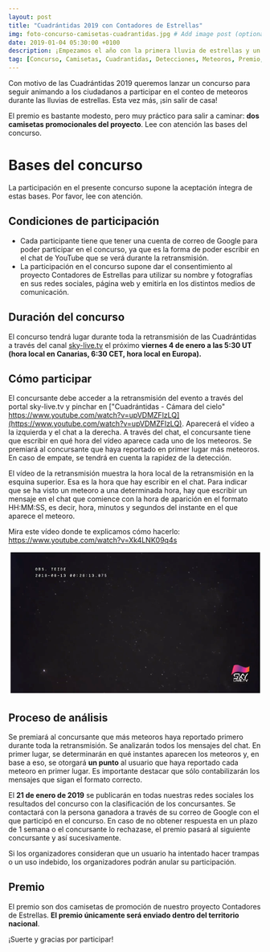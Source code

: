 ```yaml
---
layout: post
title: "Cuadrántidas 2019 con Contadores de Estrellas"
img: foto-concurso-camisetas-cuadrantidas.jpg # Add image post (optional)
date: 2019-01-04 05:30:00 +0100
description: ¡Empezamos el año con la primera lluvia de estrellas y un concurso desde casa! # Add post description (optional)
tag: [Concurso, Camisetas, Cuadrantidas, Detecciones, Meteoros, Premio, Unidad Didáctica]
---
```

Con motivo de las Cuadrántidas 2019 queremos lanzar un concurso para seguir animando a los ciudadanos a participar en el conteo de meteoros durante las lluvias de estrellas. Esta vez más, ¡sin salir de casa!

El premio es bastante modesto, pero muy práctico para salir a caminar: **dos camisetas promocionales del proyecto**. Lee con atención las bases del concurso.

# Bases del concurso

La participación en el presente concurso supone la aceptación íntegra de estas bases. Por favor, lee con atención.

## Condiciones de participación

* Cada participante tiene que tener una cuenta de correo de Google para poder participar en el concurso, ya que es la forma de poder escribir en el chat de YouTube que se verá durante la retransmisión.
* La participación en el concurso supone dar el consentimiento al proyecto Contadores de Estrellas para utilizar su nombre y fotografías en sus redes sociales, página web y emitirla en los distintos medios de comunicación.

## Duración del concurso

El concurso tendrá lugar durante toda la retransmisión de las Cuadrántidas a través del canal [sky-live.tv](http://sky-live.tv) el próximo **viernes 4 de enero a las 5:30 UT (hora local en Canarias,  6:30 CET, hora local en Europa).**

## Cómo participar

El concursante debe acceder a la retransmisión del evento a través del portal sky-live.tv y pinchar en ["Cuadrántidas - Cámara del cielo" https://www.youtube.com/watch?v=upVDMZFlzLQ](https://www.youtube.com/watch?v=upVDMZFlzLQ). Aparecerá el vídeo a la izquierda y el chat a la derecha. A través del chat, el concursante tiene que escribir en qué hora del vídeo aparece cada uno de los meteoros. Se premiará al concursante que haya reportado en primer lugar más meteoros. En caso de empate, se tendrá en cuenta la rapidez de la detección.

El vídeo de la retransmisión muestra la hora local de la retransmisión en la esquina superior. Esa es la hora que hay escribir en el chat. Para indicar que se ha visto un meteoro a una determinada hora, hay que escribir un mensaje en el chat que comience con la hora de aparición en el formato HH:MM:SS, es decir, hora, minutos y segundos del instante en el que aparece el meteoro.

Mira este vídeo donde te explicamos cómo hacerlo: https://www.youtube.com/watch?v=Xk4LNK09q4s

[![Imagen del video de YouTube](../assets/img/video-youtube.png)](https://www.youtube.com/watch?v=Xk4LNK09q4s)

## Proceso de análisis

Se premiará al concursante que más meteoros haya reportado primero durante toda la retransmisión. Se analizarán todos los mensajes del chat. En primer lugar, se determinarán en qué instantes aparecen los meteoros y, en base a eso, se otorgará **un punto** al usuario que haya reportado cada meteoro en primer lugar. Es importante destacar que sólo contabilizarán los mensajes que sigan el formato correcto.

El **21 de enero de 2019** se publicarán en todas nuestras redes sociales los resultados del concurso con la clasificación de los concursantes. Se contactará con la persona ganadora a través de su correo de Google con el que participó en el concurso. En caso de no obtener respuesta en un plazo de 1 semana o el concursante lo rechazase, el premio pasará al siguiente concursante y así sucesivamente.

Si los organizadores consideran que un usuario ha intentado hacer trampas o un uso indebido, los organizadores podrán anular su participación.

## Premio

El premio son dos camisetas de promoción de nuestro proyecto Contadores de Estrellas. **El premio únicamente será enviado dentro del territorio nacional**.

¡Suerte y gracias por participar!
